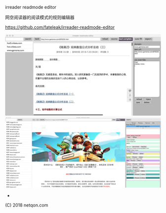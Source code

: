 irreader readmode editor

网空阅读器的阅读模式的规则编辑器

https://github.com/fateleak/irreader-readmode-editor

![](crash/cap0.jpg)
![](crash/cap1.png)

- ​




(C) 2018 netqon.com

